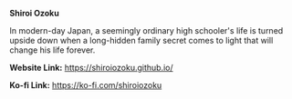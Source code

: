 **Shiroi Ozoku**

In modern-day Japan, a seemingly ordinary high schooler's life is turned upside down when a long-hidden family secret comes to light that will change his life forever.

**Website Link:**
https://shiroiozoku.github.io/

**Ko-fi Link:**
https://ko-fi.com/shiroiozoku

